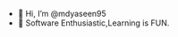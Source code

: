 - 👋 Hi, I’m @mdyaseen95
- 🌱 Software Enthusiastic,Learning is FUN.


<!---
mdyaseen95/mdyaseen95 is a ✨ special ✨ repository because its `README.md` (this file) appears on your GitHub profile.
You can click the Preview link to take a look at your changes.
--->
